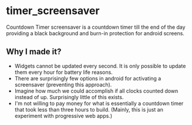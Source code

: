 # timer_screensaver
Countdown Timer screensaver is a countdown timer till the end of the day providing a black background and burn-in protection for android screens.

## Why I made it?
- Widgets cannot be updated every second. It is only possible to update them every hour for battery life reasons.
- There are surprisingly few options in android for activating a screensaver (preventing this approach).
- Imagine how much we could accomplish if all clocks counted down instead of up. Surprisingly little of this exists.
- I'm not willing to pay money for what is essentially a countdown timer that took less than three hours to build. (Mainly, this is just an experiment with progressive web apps.)
